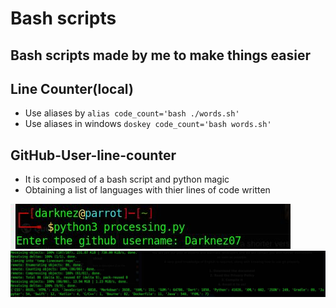 # Bash scripts
## Bash scripts made by me to make things easier
## Line Counter(local)
* Use aliases by ``alias code_count='bash ./words.sh'``
* Use aliases in windows ``doskey code_count='bash words.sh'``
## GitHub-User-line-counter
* It is composed of a bash script and python magic
* Obtaining a list of languages with thier lines of code written


![Demo1](First.JPG "This is demo 1")
![Demo1_2](Second.JPG "This is demo 1 part 2")